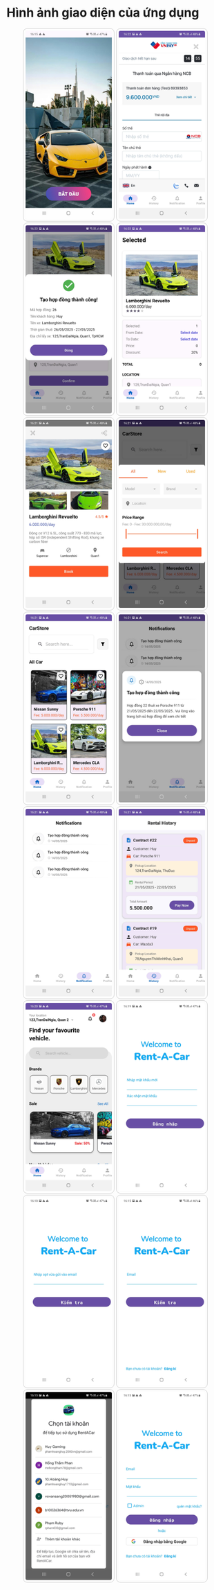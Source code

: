 # Hình ảnh giao diện của ứng dụng
<p align="center">
  <img src="image/anh(1).jpg" width="200" style="border:1px solid #ccc; padding:5px; border-radius:10px;"/>
  <img src="image/anh(2).jpg" width="200" style="border:1px solid #ccc; padding:5px; border-radius:10px;"/>
  <img src="image/anh(3).jpg" width="200" style="border:1px solid #ccc; padding:5px; border-radius:10px;"/>
  <img src="image/anh(4).jpg" width="200" style="border:1px solid #ccc; padding:5px; border-radius:10px;"/>
  <img src="image/anh(5).jpg" width="200" style="border:1px solid #ccc; padding:5px; border-radius:10px;"/>
  <img src="image/anh(6).jpg" width="200" style="border:1px solid #ccc; padding:5px; border-radius:10px;"/>
  <img src="image/anh(7).jpg" width="200" style="border:1px solid #ccc; padding:5px; border-radius:10px;"/>
  <img src="image/anh(8).jpg" width="200" style="border:1px solid #ccc; padding:5px; border-radius:10px;"/>
  <img src="image/anh(9).jpg" width="200" style="border:1px solid #ccc; padding:5px; border-radius:10px;"/>
  <img src="image/anh(10).jpg" width="200" style="border:1px solid #ccc; padding:5px; border-radius:10px;"/>
  <img src="image/anh(11).jpg" width="200" style="border:1px solid #ccc; padding:5px; border-radius:10px;"/>
  <img src="image/anh(12).jpg" width="200" style="border:1px solid #ccc; padding:5px; border-radius:10px;"/>
  <img src="image/anh(13).jpg" width="200" style="border:1px solid #ccc; padding:5px; border-radius:10px;"/>
  <img src="image/anh(14).jpg" width="200" style="border:1px solid #ccc; padding:5px; border-radius:10px;"/>
  <img src="image/anh(15).jpg" width="200" style="border:1px solid #ccc; padding:5px; border-radius:10px;"/>
  <img src="image/anh(16).jpg" width="200" style="border:1px solid #ccc; padding:5px; border-radius:10px;"/>
</p>

